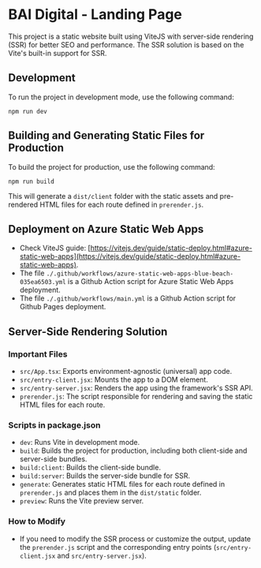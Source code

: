 # BAI Digital - Landing Page

This project is a static website built using ViteJS with server-side rendering (SSR) for better SEO and performance. The SSR solution is based on the Vite's built-in support for SSR.

## Development

To run the project in development mode, use the following command:

```
npm run dev
```

## Building and Generating Static Files for Production

To build the project for production, use the following command:

```
npm run build
```

This will generate a `dist/client` folder with the static assets and pre-rendered HTML files for each route defined in `prerender.js`.

## Deployment on Azure Static Web Apps
- Check ViteJS guide: [https://vitejs.dev/guide/static-deploy.html#azure-static-web-apps](https://vitejs.dev/guide/static-deploy.html#azure-static-web-apps).
- The file `./.github/workflows/azure-static-web-apps-blue-beach-035ea6503.yml` is a Github Action script for Azure Static Web Apps deployment.
- The file `./.github/workflows/main.yml` is a Github Action script for Github Pages deployment.

## Server-Side Rendering Solution

### Important Files

- `src/App.tsx`: Exports environment-agnostic (universal) app code.
- `src/entry-client.jsx`: Mounts the app to a DOM element.
- `src/entry-server.jsx`: Renders the app using the framework's SSR API.
- `prerender.js`: The script responsible for rendering and saving the static HTML files for each route.

### Scripts in package.json

- `dev`: Runs Vite in development mode.
- `build`: Builds the project for production, including both client-side and server-side bundles.
- `build:client`: Builds the client-side bundle.
- `build:server`: Builds the server-side bundle for SSR.
- `generate`: Generates static HTML files for each route defined in `prerender.js` and places them in the `dist/static` folder.
- `preview`: Runs the Vite preview server.

### How to Modify

- If you need to modify the SSR process or customize the output, update the `prerender.js` script and the corresponding entry points (`src/entry-client.jsx` and `src/entry-server.jsx`).
